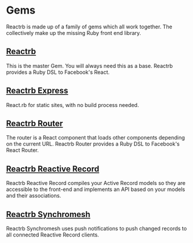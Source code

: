 # Gems

Reactrb is made up of a family of gems which all work together. The collectively make up the missing Ruby front end library.

## [Reactrb](/reactrb.org/gems/reactrb)

This is the master Gem. You will always need this as a base. Reactrb provides a Ruby DSL to Facebook's React.

## [Reactrb Express](/reactrb.org/gems/reactrb-express)

React.rb for static sites, with no build process needed.

## [Reactrb Router](/reactrb.org/gems/reactrb-router)

The router is a React component that loads other components depending on the current URL. Reactrb Router provides a Ruby DSL to Facebook's React Router.

## [Reactrb Reactive Record](/reactrb.org/gems/reactrb-reactive-record)

Reactrb Reactive Record compiles your Active Record models so they are accessible to the front-end and implements an API based on your models and their associations.

## [Reactrb Synchromesh](/reactrb.org/gems/reactrb-synchromesh)

Reactrb Synchromesh uses push notifications to push changed records to all connected Reactive Record clients.
